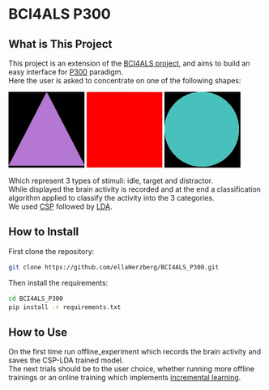 # BCI4ALS P300
## What is This Project
This project is an extension of the [BCI4ALS project](https://github.com/evyatarluv/bci4als), and aims to build an easy interface for [P300](https://en.wikipedia.org/wiki/P300_(neuroscience)) paradigm.  
Here the user is asked to concentrate on one of the following shapes:

<p float="left">
  <img src="./scripts/bci4als_code/experiments/images/purple_triangle.png" width="150" height="150" />
  <img src="./scripts/bci4als_code/experiments/images/red_square.jpg" width="150" height="150" /> 
  <img src="./scripts/bci4als_code/experiments/images/blue_circle.png" width="150" height="150" />
</p>

Which represent 3 types of stimuli: idle, target and distractor.  
While displayed the brain activity is recorded and at the end a classification algorithm applied to classify the activity into the 3 categories.  
We used [CSP](https://en.wikipedia.org/wiki/Common_spatial_pattern) followed by [LDA](https://en.wikipedia.org/wiki/Linear_discriminant_analysis).  

## How to Install
First clone the repository:
 ```sh
 git clone https://github.com/ellaHerzberg/BCI4ALS_P300.git
 ```
 Then install the requirements:
  ```sh
 cd BCI4ALS_P300
pip install -r requirements.txt
 ```
 
 ## How to Use
 On the first time run offline_experiment which records the brain activity and saves the CSP-LDA trained model.  
 The next trials should be to the user choice, whether running more offline trainings or an online training which implements [incremental learning](https://en.wikipedia.org/wiki/Incremental_learning).
 
 
